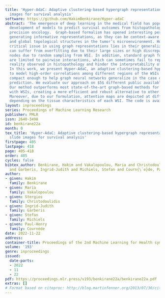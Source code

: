 ```yaml
---
title: 'Hyper-AdaC: Adaptive clustering-based hypergraph representation of whole slide
  images for survival analysis'
software: https://github.com/HakimBenkirane/Hyper-adaC
abstract: 'The emergence of deep learning in the medical field has popularized the
  development of models to predict survival outcomes from histopathology images in
  precision oncology.  Graph-based formalism has opened interesting perspectives for
  generating informative representations, as they can be context-aware and model local
  and global topological structures in the tumor’s microenvironment. However, the
  critical issue in using graph representations lies in their generalizability. They
  can suffer from overfitting due to their large sizes or high discrepancies between
  nodes due to random sampling from WSI. In addition, standard graph formulations
  are limited to pairwise interactions, which can sometimes fail to represent the
  reality observed in histopathology and hinder the interpretability of those interactions.
  In this work, we present Hyper-AdaC, an adaptive clustering-based hypergraph representation
  to model high-order correlations among different regions of the WSIs while being
  compact enough to help graph neural networks generalize in the case of survival
  prediction. We evaluate our approach on $5$ different public available cancer datasets.
  Our method outperforms most state-of-the-art graph-based methods for survival prediction
  with WSIs, creating a more efficient and robust alternative to other graph representations.
  Moreover, due to our formulation, attention maps are depicted at different resolutions
  depending on the tissue characteristics of each WSI. The code is available at: https://github.com/HakimBenkirane/Hyper-adaC.'
layout: inproceedings
series: Proceedings of Machine Learning Research
publisher: PMLR
issn: 2640-3498
id: benkirane22a
month: 0
tex_title: 'Hyper-AdaC: Adaptive clustering-based hypergraph representation of whole
  slide images for survival analysis'
firstpage: 405
lastpage: 418
page: 405-418
order: 405
cycles: false
bibtex_author: Benkirane, Hakim and Vakalopoulou, Maria and Christodoulidis, Stergios
  and Garberis, Ingrid-Judith and Michiels, Stefan and Courn{\`e}de, Paul-Henry
author:
- given: Hakim
  family: Benkirane
- given: Maria
  family: Vakalopoulou
- given: Stergios
  family: Christodoulidis
- given: Ingrid-Judith
  family: Garberis
- given: Stefan
  family: Michiels
- given: Paul-Henry
  family: Cournède
date: 2022-11-22
address:
container-title: Proceedings of the 2nd Machine Learning for Health symposium
volume: '193'
genre: inproceedings
issued:
  date-parts:
  - 2022
  - 11
  - 22
pdf: https://proceedings.mlr.press/v193/benkirane22a/benkirane22a.pdf
extras: []
# Format based on citeproc: http://blog.martinfenner.org/2013/07/30/citeproc-yaml-for-bibliographies/
---
```

